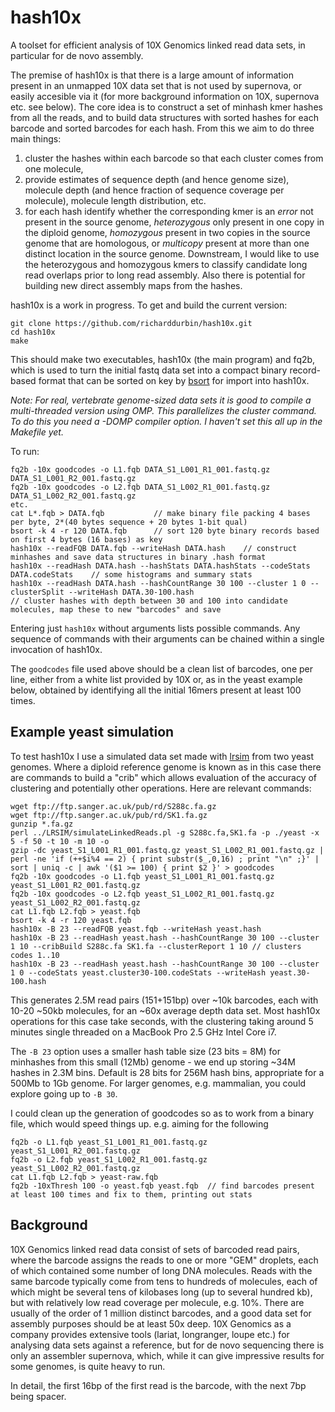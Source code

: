 # hash10x
A toolset for efficient analysis of 10X Genomics linked read data sets, in particular for de novo assembly.

The premise of hash10x is that there is a large amount of information present in an unmapped 10X data set that is not used by supernova, or easily accesible via it (for more background information on 10X, supernova etc. see below).  The core idea is to construct a set of minhash kmer hashes from all the reads, and to build data structures with sorted hashes for each barcode and sorted barcodes for each hash.  From this we aim to do three main things:
1. cluster the hashes within each barcode so that each cluster comes from one molecule,
2. provide estimates of sequence depth (and hence genome size), molecule depth (and hence fraction of sequence coverage per molecule), molecule length distribution, etc.
3. for each hash identify whether the corresponding kmer is an *error* not present in the source genome, *heterozygous* only present in one copy in the diploid genome, *homozygous* present in two copies in the source genome that are homologous, or *multicopy* present at more than one distinct location in the source genome.
Downstream, I would like to use the heterozygous and homozygous kmers to classify candidate long read overlaps prior to long read assembly.  Also there is potential for building new direct assembly maps from the hashes.

hash10x is a work in progress. To get and build the current version:
```
git clone https://github.com/richarddurbin/hash10x.git
cd hash10x
make
```
This should make two executables, hash10x (the main program) and fq2b, which is used to turn the initial fastq data set into a compact binary record-based format that can be sorted on key by [bsort](https://github.com/pelotoncycle/bsort) for import into hash10x.

*Note: For real, vertebrate genome-sized data sets it is good to compile a multi-threaded version using OMP. This parallelizes the cluster command. To do this you need a -DOMP compiler option.  I haven't set this all up in the Makefile yet.*

To run:
```
fq2b -10x goodcodes -o L1.fqb DATA_S1_L001_R1_001.fastq.gz DATA_S1_L001_R2_001.fastq.gz
fq2b -10x goodcodes -o L2.fqb DATA_S1_L002_R1_001.fastq.gz DATA_S1_L002_R2_001.fastq.gz
etc.
cat L*.fqb > DATA.fqb           // make binary file packing 4 bases per byte, 2*(40 bytes sequence + 20 bytes 1-bit qual)
bsort -k 4 -r 120 DATA.fqb      // sort 120 byte binary records based on first 4 bytes (16 bases) as key
hash10x --readFQB DATA.fqb --writeHash DATA.hash    // construct minhashes and save data structures in binary .hash format
hash10x --readHash DATA.hash --hashStats DATA.hashStats --codeStats DATA.codeStats    // some histograms and summary stats
hash10x --readHash DATA.hash --hashCountRange 30 100 --cluster 1 0 --clusterSplit --writeHash DATA.30-100.hash
// cluster hashes with depth between 30 and 100 into candidate molecules, map these to new "barcodes" and save
```
Entering just `hash10x` without arguments lists possible commands.  Any sequence of commands with their arguments can be chained within a single invocation of hash10x.

The `goodcodes` file used above should be a clean list of barcodes, one per line, either from a white list provided by 10X or, as in the yeast example below, obtained by identifying all the initial 16mers present at least 100 times.

## Example yeast simulation

To test hash10x I use a simulated data set made with [lrsim](https://github.com/aquaskyline/LRSIM) from two yeast genomes.  Where a diploid reference genome is known as in this case there are commands to build a "crib" which allows evaluation of the accuracy of clustering and potentially other operations.  Here are relevant commands:
```
wget ftp://ftp.sanger.ac.uk/pub/rd/S288c.fa.gz
wget ftp://ftp.sanger.ac.uk/pub/rd/SK1.fa.gz
gunzip *.fa.gz
perl ../LRSIM/simulateLinkedReads.pl -g S288c.fa,SK1.fa -p ./yeast -x 5 -f 50 -t 10 -m 10 -o
gzip -dc yeast_S1_L001_R1_001.fastq.gz yeast_S1_L002_R1_001.fastq.gz | perl -ne 'if (++$i%4 == 2) { print substr($_,0,16) ; print "\n" ;}' | sort | uniq -c | awk '($1 >= 100) { print $2 }' > goodcodes
fq2b -10x goodcodes -o L1.fqb yeast_S1_L001_R1_001.fastq.gz yeast_S1_L001_R2_001.fastq.gz
fq2b -10x goodcodes -o L2.fqb yeast_S1_L002_R1_001.fastq.gz yeast_S1_L002_R2_001.fastq.gz
cat L1.fqb L2.fqb > yeast.fqb
bsort -k 4 -r 120 yeast.fqb
hash10x -B 23 --readFQB yeast.fqb --writeHash yeast.hash
hash10x -B 23 --readHash yeast.hash --hashCountRange 30 100 --cluster 1 10 --cribBuild S288c.fa SK1.fa --clusterReport 1 10 // clusters codes 1..10
hash10x -B 23 --readHash yeast.hash --hashCountRange 30 100 --cluster 1 0 --codeStats yeast.cluster30-100.codeStats --writeHash yeast.30-100.hash
```
This generates 2.5M read pairs (151+151bp) over ~10k barcodes, each with 10-20 ~50kb molecules, for an ~60x average depth data set.  Most hash10x operations for this case take seconds, with the clustering taking around 5 minutes single threaded on a MacBook Pro 2.5 GHz Intel Core i7.

The `-B 23` option uses a smaller hash table size (23 bits = 8M) for minhashes from this small (12Mb) genome - we end up storing ~34M hashes in 2.3M bins.  Default is 28 bits for 256M hash bins, appropriate for a 500Mb to 1Gb genome.  For larger genomes, e.g. mammalian, you could explore going up to `-B 30`.

I could clean up the generation of goodcodes so as to work from a binary file, which would speed things up.  e.g. aiming for the following
```
fq2b -o L1.fqb yeast_S1_L001_R1_001.fastq.gz yeast_S1_L001_R2_001.fastq.gz
fq2b -o L2.fqb yeast_S1_L002_R1_001.fastq.gz yeast_S1_L002_R2_001.fastq.gz
cat L1.fqb L2.fqb > yeast-raw.fqb
fq2b -10xThresh 100 -o yeast.fqb yeast.fqb  // find barcodes present at least 100 times and fix to them, printing out stats
```

## Background

10X Genomics linked read data consist of sets of barcoded read pairs, where the barcode assigns the reads to one or more "GEM" droplets, each of which contained some number of long DNA molecules. Reads with the same barcode typically come from tens to hundreds of molecules, each of which might be several tens of kilobases long (up to several hundred kb), but with relatively low read coverage per molecule, e.g. 10%.  There are usually of the order of 1 million distinct barcodes, and a good data set for assembly purposes should be at least 50x deep. 10X Genomics as a company provides extensive tools (lariat, longranger, loupe etc.) for analysing data sets against a reference, but for de novo sequencing there is only an assembler supernova, which, while it can give impressive results for some genomes, is quite heavy to run.

In detail, the first 16bp of the first read is the barcode, with the next 7bp being spacer.
